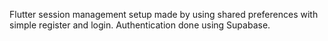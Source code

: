 Flutter session management setup made by using shared preferences with simple register and login.
Authentication done using Supabase.
